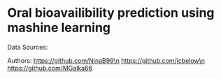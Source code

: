 # Oral bioavailibility prediction using mashine learning



Data Sources: 



Authors:  https://github.com/NinaB99\n
          https://github.com/jcbelow\n
          https://github.com/MGalka66
